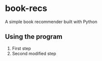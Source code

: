# book-recs
A simple book recommender built with Python

## Using the program

1. First step
2. Second modified step
